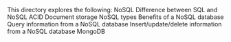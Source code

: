 This directory explores the following:
NoSQL 
Difference between SQL and NoSQL
ACID
Document storage
NoSQL types
Benefits of a NoSQL database
Query information from a NoSQL database
Insert/update/delete information from a NoSQL database
MongoDB
